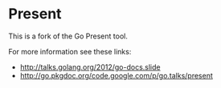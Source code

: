 Present
=======

This is a fork of the Go Present tool.

For more information see these links:

* http://talks.golang.org/2012/go-docs.slide
* http://go.pkgdoc.org/code.google.com/p/go.talks/present
